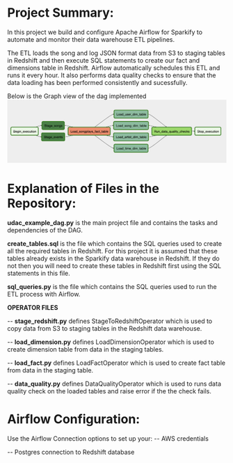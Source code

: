 # Project Summary:
In this project we build and configure Apache Airflow for Sparkify to automate and monitor their data warehouse ETL pipelines.

The ETL loads the song and log JSON format data from S3 to staging tables in Redshift and then execute SQL statements to create our fact and dimensions table in Redshift. Airflow automatically schedules this ETL and runs it every hour. It also performs data quality checks to ensure that the data loading has been performed consistently and sucessfully.

Below is the Graph view of the dag implemented
![](dag.png)

# Explanation of Files in the Repository:
**udac_example_dag.py** is the main project file and contains the tasks and dependencies of the DAG. 

**create_tables.sql** is the file which contains the SQL queries used to create all the required tables in Redshift. For this project it is assumed that these tables already exists in the Sparkify data warehouse in Redshift. If they do not then you will need to create these tables in Redshift first using the SQL statements in this file.

**sql_queries.py** is the file which contains the SQL queries used to run the ETL process with Airflow.

**OPERATOR FILES**

-- **stage_redshift.py** defines StageToRedshiftOperator which is used to copy data from S3 to staging tables in the Redshift data warehouse.

-- **load_dimension.py** defines LoadDimensionOperator which is used to create dimension table from data in the staging tables.

-- **load_fact.py** defines LoadFactOperator which is used to create fact table from data in the staging table.

-- **data_quality.py** defines DataQualityOperator which is used to runs data quality check on the loaded tables and raise error if the the check fails.

# Airflow Configuration:
Use the Airflow Connection options to set up your:
-- AWS credentials

-- Postgres connection to Redshift database
